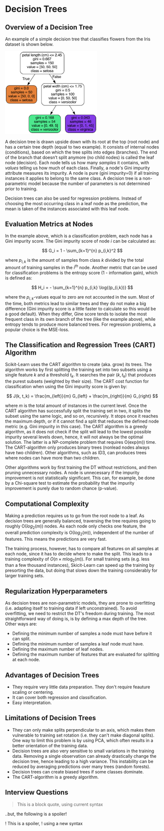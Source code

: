 # Decision Trees

## Overview of a Decision Tree

An example of a simple decision tree that classifies flowers from the Iris dataset is shown below.

<img src="https://github.com/louisds/Machine-Learning/blob/main/Classical-Supervised-Learning/Trees-and-Random-Forests/images/tree.png"  width="300">

A decision tree is drawn upside down with its root at the top (root node) and has a certain tree depth (equal to two example). It consists of internal nodes (conditions), based on which the tree splits into edges (branches). The end of the branch that doesn’t split anymore (no child nodes) is called the leaf node (decision). Each node tells us how many $samples$ it contains, with $values$ telling us how much of each class. Finally, a node's Gini impurity attribute measures its impurity. A node is pure (gini impurity=0) if all training instances it applies to belong to the same class. A decision tree is a non-parametric model because the number of parameters is not determined prior to training. 

Decision trees can also be used for regression problems. Instead of choosing the most occurring class in a leaf node as the prediction, the mean is taken of the instances associated with this leaf node. 

## Evaluation Metrics at Nodes

In the example above, which is a classification problem, each node has a Gini impurity score. The Gini impurity score of node $i$ can be calculated as:

$$
G_i = 1 - \sum_{k=1}^{n} p_{i,k}^2
$$

where $p_{i,k}$ is the amount of samples from class $k$ divided by the total amount of training samples in the $i^{th}$ node. Another metric that can be used for classification problems is the entropy score (1 - information gain), which is defined as:

$$
H_i = - \sum_{k=1}^{n} p_{i,k} \log{(p_{i,k})}
$$

where the $p_{i,k}$-values equal to zero are not accounted in the sum. Most of the time, both metrics lead to similar trees and they do not make a big difference (Gini impurity score is a little faster to calculate so this would be a good default). When they differ, Gine score tends to isolate the most frequent class in its own branch of the tree (like the example above), while entropy tends to produce more balanced trees. For regression problems, a popular choice is the MSE-loss. 

## The Classification and Regression Trees (CART) Algorithm

Scikit-Learn uses the CART algorithm to create (aka. grow) its trees. The algorithm works by first splitting the training set into two subsets using a single feature $k$ and a threshold $t_k$. It searches the pair $(k, t_k)$ that produces the purest subsets (weighted by their size). The CART cost function for classification when using the Gini impurity score is given by:

$$
J(k, t_k) = \frac{m_{left}}{m} G_{left} + \frac{m_{right}}{m} G_{right}
$$

where $m$ is the total amount of instances in the current level. Once the CART algorithm has successfully split the training set in two, it splits the subset using the same logic, and so on, recursively. It stops once it reaches the maximum depth, or if it cannot find a split that reduces the defined node metric (e.g. Gini impurity in this case). The CART algorithm is a greedy algorithm, as it does not check if the split will lead to the lowest possible impurity several levels down, hence, it will not always be the optimal solution. The latter is a NP-complete problem that requires O(exp(m)) time. The CART-algorithm only produces binary trees (nonlead nodes always have two children). Other algorithms, such as ID3, can produces trees where nodes can have more than two children.

Other algorithms work by first training the DT without restrictions, and then pruning unnecessary nodes. A node is unnecessary if the impurity improvement is not statistically significant. This can, for example, be done by a Chi-square test to estimate the probability that the impurity improvement is purely due to random chance (p-value). 

## Computational Complexity

Making a prediction requires us to go from the root node to a leaf. As decision trees are generally balanced, traversing the tree requires going to roughly O($log_2(m)$) nodes. As each node only checks one feature, the overall prediction complexity is O($log_2(m)$), independent of the number of features. This means the predictions are very fast.

The training process, however, has to compare all features on all samples at each node, since it has to decide where to make the split. This leads to a training complexity of $O(n \times m \log_2(m))$. For small training sets (e.g. less than a few thousand instances), Skicit-Learn can speed up the training by presorting the data, but doing that slows down the training considerably for larger training sets. 

## Regularization Hyperparameters

As decision trees are non-parametric models, they are prone to overfitting (i.e. adapting itself to training data if left unconstrained). To avoid overfitting, we need to restrict the DT's freedom during training. The most straightforward way of doing is, is by defining a max depth of the tree. Other ways are:

* Defining the minimum number of samples a node must have before it can split.
* Defining the minimum number of samples a leaf node must have.
* Defining the maximum number of leaf nodes.
* Defining the maximum number of features that are evaluated for splitting at each node.

## Advantages of Decision Trees

* They require very little data preparation. They don't require feauture scaling or centering.
* It can cover both regression and classification.
* Easy interpretation.

## Limitations of Decision Trees

* They can only make splits perpendicular to an axis, which makes them vulnerable to training set rotation (i.e. they can't make diagonal splits). One way to limit this problem is by using PCA, which often results in a better orientation of the training data. 
* Decision trees are also very sensitive to small variations in the training data. Removing a single observation can already drastically change the decision tree, hence leading to a high variance. This instability can be reduced by averaging predictions over many trees (random forests). 
* Decision trees can create biased trees if some classes dominate.
* The CART-algorithm is a greedy algorithm.

## Interview Questions

> This is a block quote,
> using current syntax

<!-- This is commented out. -->

..but, the following is a spoiler!

! This is a spoiler,
! using a new syntax
